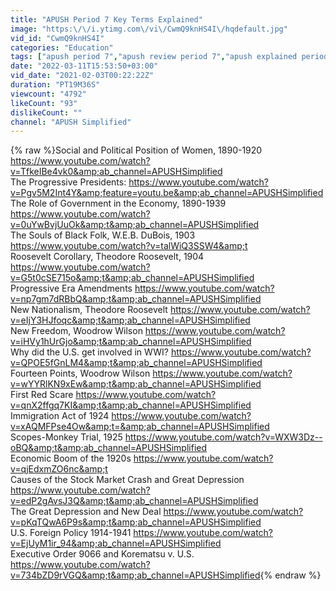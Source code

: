 ```yaml
---
title: "APUSH Period 7 Key Terms Explained"
image: "https:\/\/i.ytimg.com\/vi\/CwmQ9knHS4I\/hqdefault.jpg"
vid_id: "CwmQ9knHS4I"
categories: "Education"
tags: ["apush period 7","apush review period 7","apush explained period 7"]
date: "2022-03-11T15:53:50+03:00"
vid_date: "2021-02-03T00:22:22Z"
duration: "PT19M36S"
viewcount: "4792"
likeCount: "93"
dislikeCount: ""
channel: "APUSH Simplified"
---
```

{% raw %}Social and Political Position of Women, 1890-1920 <a rel="nofollow" target="blank" href="https://www.youtube.com/watch?v=TfkeIBe4vk0&amp;ab_channel=APUSHSimplified">https://www.youtube.com/watch?v=TfkeIBe4vk0&amp;ab_channel=APUSHSimplified</a> <br />The Progressive Presidents: <a rel="nofollow" target="blank" href="https://www.youtube.com/watch?v=Pgv5M2Int4Y&amp;feature=youtu.be&amp;ab_channel=APUSHSimplified">https://www.youtube.com/watch?v=Pgv5M2Int4Y&amp;feature=youtu.be&amp;ab_channel=APUSHSimplified</a><br />The Role of Government in the Economy, 1890-1939 <a rel="nofollow" target="blank" href="https://www.youtube.com/watch?v=0uYwBvjUuOk&amp;t&amp;ab_channel=APUSHSimplified">https://www.youtube.com/watch?v=0uYwBvjUuOk&amp;t&amp;ab_channel=APUSHSimplified</a><br />The Souls of Black Folk, W.E.B. DuBois, 1903 <a rel="nofollow" target="blank" href="https://www.youtube.com/watch?v=talWiQ3SSW4&amp;t">https://www.youtube.com/watch?v=talWiQ3SSW4&amp;t</a><br />Roosevelt Corollary, Theodore Roosevelt, 1904 <a rel="nofollow" target="blank" href="https://www.youtube.com/watch?v=G5t0cSE715o&amp;t&amp;ab_channel=APUSHSimplified">https://www.youtube.com/watch?v=G5t0cSE715o&amp;t&amp;ab_channel=APUSHSimplified</a><br />Progressive Era Amendments <a rel="nofollow" target="blank" href="https://www.youtube.com/watch?v=np7gm7dRBbQ&amp;t&amp;ab_channel=APUSHSimplified">https://www.youtube.com/watch?v=np7gm7dRBbQ&amp;t&amp;ab_channel=APUSHSimplified</a><br />New Nationalism, Theodore Roosevelt <a rel="nofollow" target="blank" href="https://www.youtube.com/watch?v=eIjY3HJfoqc&amp;t&amp;ab_channel=APUSHSimplified">https://www.youtube.com/watch?v=eIjY3HJfoqc&amp;t&amp;ab_channel=APUSHSimplified</a> <br />New Freedom, Woodrow Wilson <a rel="nofollow" target="blank" href="https://www.youtube.com/watch?v=iHVy1hUrGjo&amp;t&amp;ab_channel=APUSHSimplified">https://www.youtube.com/watch?v=iHVy1hUrGjo&amp;t&amp;ab_channel=APUSHSimplified</a> <br />Why did the U.S. get involved in WWI? <a rel="nofollow" target="blank" href="https://www.youtube.com/watch?v=QPOE5fGnLM4&amp;t&amp;ab_channel=APUSHSimplified">https://www.youtube.com/watch?v=QPOE5fGnLM4&amp;t&amp;ab_channel=APUSHSimplified</a> <br />Fourteen Points, Woodrow Wilson <a rel="nofollow" target="blank" href="https://www.youtube.com/watch?v=wYYRlKN9xEw&amp;t&amp;ab_channel=APUSHSimplified">https://www.youtube.com/watch?v=wYYRlKN9xEw&amp;t&amp;ab_channel=APUSHSimplified</a> <br />First Red Scare <a rel="nofollow" target="blank" href="https://www.youtube.com/watch?v=qnX2ffgq7KI&amp;t&amp;ab_channel=APUSHSimplified">https://www.youtube.com/watch?v=qnX2ffgq7KI&amp;t&amp;ab_channel=APUSHSimplified</a> <br />Immigration Act of 1924 <a rel="nofollow" target="blank" href="https://www.youtube.com/watch?v=xAQMFPse4Ow&amp;t=&amp;ab_channel=APUSHSimplified">https://www.youtube.com/watch?v=xAQMFPse4Ow&amp;t=&amp;ab_channel=APUSHSimplified</a> <br />Scopes-Monkey Trial, 1925 <a rel="nofollow" target="blank" href="https://www.youtube.com/watch?v=WXW3Dz--oBQ&amp;t&amp;ab_channel=APUSHSimplified">https://www.youtube.com/watch?v=WXW3Dz--oBQ&amp;t&amp;ab_channel=APUSHSimplified</a> <br />Economic Boom of the 1920s <a rel="nofollow" target="blank" href="https://www.youtube.com/watch?v=qjEdxmZO6nc&amp;t">https://www.youtube.com/watch?v=qjEdxmZO6nc&amp;t</a> <br />Causes of the Stock Market Crash and Great Depression <a rel="nofollow" target="blank" href="https://www.youtube.com/watch?v=edP2gAvsJ3Q&amp;t&amp;ab_channel=APUSHSimplified">https://www.youtube.com/watch?v=edP2gAvsJ3Q&amp;t&amp;ab_channel=APUSHSimplified</a> <br />The Great Depression and New Deal <a rel="nofollow" target="blank" href="https://www.youtube.com/watch?v=pKqTQwA6P9s&amp;t&amp;ab_channel=APUSHSimplified">https://www.youtube.com/watch?v=pKqTQwA6P9s&amp;t&amp;ab_channel=APUSHSimplified</a><br />U.S. Foreign Policy 1914-1941 <a rel="nofollow" target="blank" href="https://www.youtube.com/watch?v=EjUyM1ir_94&amp;ab_channel=APUSHSimplified">https://www.youtube.com/watch?v=EjUyM1ir_94&amp;ab_channel=APUSHSimplified</a> <br />Executive Order 9066 and Korematsu v. U.S. <a rel="nofollow" target="blank" href="https://www.youtube.com/watch?v=734bZD9rVGQ&amp;t&amp;ab_channel=APUSHSimplified">https://www.youtube.com/watch?v=734bZD9rVGQ&amp;t&amp;ab_channel=APUSHSimplified</a>{% endraw %}
